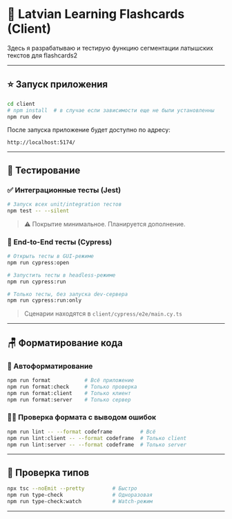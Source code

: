 # 📘 Latvian Learning Flashcards (Client)

Здесь я разрабатываю и тестирую функцию сегментации латышских текстов для flashcards2

---

## ⭐️ Запуск приложения

```bash
cd client
# npm install  # в случае если зависимости еще не были установленны
npm run dev
```

После запуска приложение будет доступно по адресу:

```text
http://localhost:5174/
```

---

## 🔬 Тестирование

### ✅ Интеграционные тесты (Jest)

```bash
# Запуск всех unit/integration тестов
npm test -- --silent
```

> ⚠️ Покрытие минимальное. Планируется дополнение.

### 🧪 End-to-End тесты (Cypress)

```bash
# Открыть тесты в GUI-режиме
npm run cypress:open

# Запустить тесты в headless-режиме
npm run cypress:run

# Только тесты, без запуска dev-сервера
npm run cypress:run:only
```

> Сценарии находятся в `client/cypress/e2e/main.cy.ts`

---

## 🪑 Форматирование кода

### 🔧 Автоформатирование

```bash
npm run format           # Всё приложение
npm run format:check     # Только проверка
npm run format:client    # Только клиент
npm run format:server    # Только сервер
```

### 🤦‍♂️ Проверка формата с выводом ошибок

```bash
npm run lint -- --format codeframe         # Всё
npm run lint:client -- --format codeframe  # Только client
npm run lint:server -- --format codeframe  # Только server
```

---

## 🧠 Проверка типов

```bash
npx tsc --noEmit --pretty         # Быстро
npm run type-check                # Одноразовая
npm run type-check:watch          # Watch-режим
```

---
